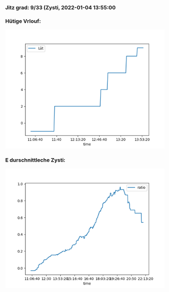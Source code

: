### Jitz grad: 9/33 (Zysti, 2022-01-04 13:55:00

### Hütige Vrlouf:
![Graph](Today.png)

### E durschnittleche Zysti:
![Graph](Zysti.png)